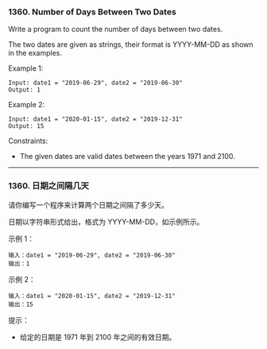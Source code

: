 ### 1360. Number of Days Between Two Dates
Write a program to count the number of days between two dates.

The two dates are given as strings, their format is YYYY-MM-DD as shown in the examples.



Example 1:

	Input: date1 = "2019-06-29", date2 = "2019-06-30"
	Output: 1

Example 2:

	Input: date1 = "2020-01-15", date2 = "2019-12-31"
	Output: 15



Constraints:

* The given dates are valid dates between the years 1971 and 2100.

----

### 1360. 日期之间隔几天
请你编写一个程序来计算两个日期之间隔了多少天。

日期以字符串形式给出，格式为 YYYY-MM-DD，如示例所示。



示例 1：

	输入：date1 = "2019-06-29", date2 = "2019-06-30"
	输出：1

示例 2：

	输入：date1 = "2020-01-15", date2 = "2019-12-31"
	输出：15



提示：

* 给定的日期是 1971 年到 2100 年之间的有效日期。

